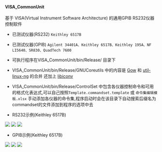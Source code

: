 #### VISA_CommonUnit
基于 VISA(Virtual Instrument Software Architecture) 的通用GPIB RS232仪器控制软件

* 已测试仪器(RS232) `Keithley 6517B`

* 已测试仪器(GPIB) `Agilent 34401A、Keithley 6517B、Keithley 195A、NF LI5640、SR830、QuadTech 7600`

* 可执行程序在VISA_CommonUnit/bin/Release/ 目录下

*  VISA_CommonUnit/bin/Release/GNUCoreutils 中的内容是 [Gow](https://github.com/bmatzelle/gow/releases) 和  [util-linux-ng](http://gnuwin32.sourceforge.net ) 的合并 
还加上 [libiconv](https://sourceforge.net/projects/gnuwin32/files/libiconv/1.9.2-1/)

* VISA_CommonUnit/bin/Release/ControlSet 中包含各仪器控制命令和可用的格式化表达式,可以自己按照`Template.commandset.template` 或 `命令集编辑模板.xlsx` 手动添加各仪器的命令集,程序启动时会在该目录下自动搜索后缀名为commandset的文件添加到程序的选项中去

* RS232示例(Keithley 6517B)

![](https://raw.githubusercontent.com/cyangy/VISA_CommonUnit/master/Examples/Keithley%20%206517B-RS232-1.png?raw=true)
![](https://raw.githubusercontent.com/cyangy/VISA_CommonUnit/master/Examples/Keithley%20%206517B-RS232-2.png?raw=true)
![](https://raw.githubusercontent.com/cyangy/VISA_CommonUnit/master/Examples/Keithley%20%206517B-RS232-3.png?raw=true)

* GPIB示例(Keithley 6517B)

![](https://raw.githubusercontent.com/cyangy/VISA_CommonUnit/master/Examples/Keithley%20%206517B-GPIB-1.png?raw=true)
![](https://raw.githubusercontent.com/cyangy/VISA_CommonUnit/master/Examples/Keithley%20%206517B-GPIB-2.png?raw=true)
![](https://raw.githubusercontent.com/cyangy/VISA_CommonUnit/master/Examples/Keithley%20%206517B-GPIB-3.png?raw=true)
